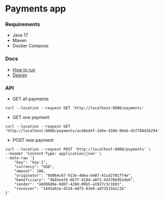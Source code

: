 # Payments app

### Requirements
* Java 17
* Maven
* Docker Compose

### Docs
* [How to run](./docs/how_to_run.md)
* [Design](./docs/design.md)

### API

* GET all payments
```
curl --location --request GET 'http://localhost:8080/payments'
```

* GET one payment
```
curl --location --request GET 'http://localhost:8080/payments/ac48ed4f-2d4e-4106-96eb-42f788d3b294'
```

* POST new payment
```
curl --location --request POST 'http://localhost:8080/payments' \
--header 'Content-Type: application/json' \
--data-raw '{
    "key": "key-1",
    "currency": "USD",
    "amount": 100,
    "originator": "9d964c67-913e-40ea-b407-41cd2701ff4e",
    "beneficiary": "4b83ee55-667f-4184-a0f1-4d376b952de6",
    "sender": "a9d9689e-8d6f-428d-89b5-a1927c3c1b91",
    "receiver": "1445a62a-d224-4df5-83e0-ad73515e2c1b"
}'
```


